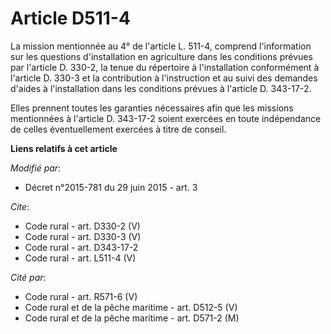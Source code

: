 # Article D511-4

La mission mentionnée au 4° de l'article L. 511-4, comprend l'information sur les questions d'installation en agriculture
dans les conditions prévues par l'article D. 330-2, la tenue du répertoire à l'installation conformément à l'article D. 330-3
et la contribution à l'instruction et au suivi des demandes d'aides à l'installation dans les conditions prévues à l'article
D. 343-17-2. 

Elles prennent toutes les garanties nécessaires afin que les missions mentionnées à l'article D. 343-17-2 soient exercées en
toute indépendance de celles éventuellement exercées à titre de conseil.

**Liens relatifs à cet article**

_Modifié par_:

  - Décret n°2015-781 du 29 juin 2015 - art. 3

_Cite_:

  - Code rural - art. D330-2 (V)
  - Code rural - art. D330-3 (V)
  - Code rural - art. D343-17-2
  - Code rural - art. L511-4 (V)

_Cité par_:

  - Code rural - art. R571-6 (V)
  - Code rural et de la pêche maritime - art. D512-5 (V)
  - Code rural et de la pêche maritime - art. D571-2 (M)

